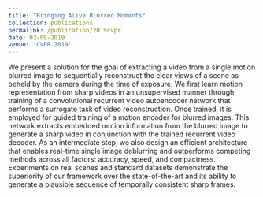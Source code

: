 ```yaml
---
title: "Bringing Alive Blurred Moments"
collection: publications
permalink: /publication/2019cvpr
date: 03-09-2019
venue: 'CVPR 2019'
---
```

We present a solution for the goal of extracting a video from a single motion blurred image to sequentially reconstruct the clear views of a scene as beheld by the camera during the time of exposure. We first learn motion representation from sharp videos in an unsupervised manner through training of a convolutional recurrent video autoencoder network that performs a surrogate task of video reconstruction. Once trained, it is employed for guided training of a motion encoder for blurred images. This network extracts embedded motion information from the blurred image to generate a sharp video in conjunction with
the trained recurrent video decoder. As an intermediate step, we also design an efficient architecture that enables real-time single image deblurring and outperforms competing methods across all factors: accuracy, speed, and compactness. Experiments on real scenes and standard datasets demonstrate the superiority of our framework over the state-of-the-art and its ability to generate a plausible sequence of temporally consistent sharp frames.
